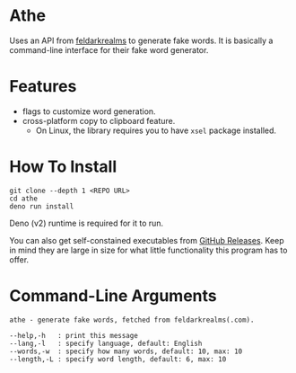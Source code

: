 # Athe

Uses an API from [feldarkrealms](https://feldarkrealms.com) to generate fake words. It
is basically a command-line interface for their fake word generator.

# Features

- flags to customize word generation.
- cross-platform copy to clipboard feature.
  - On Linux, the library requires you to have `xsel` package installed.

# How To Install

```
git clone --depth 1 <REPO URL>
cd athe
deno run install
```

Deno (v2) runtime is required for it to run.

You can also get self-constained executables from [GitHub Releases](https://github.com/eeriemyxi/athe/releases). Keep in mind they
are large in size for what little functionality this program has to offer.

# Command-Line Arguments

```
athe - generate fake words, fetched from feldarkrealms(.com).

--help,-h   : print this message
--lang,-l   : specify language, default: English
--words,-w  : specify how many words, default: 10, max: 10
--length,-L : specify word length, default: 6, max: 10
```
